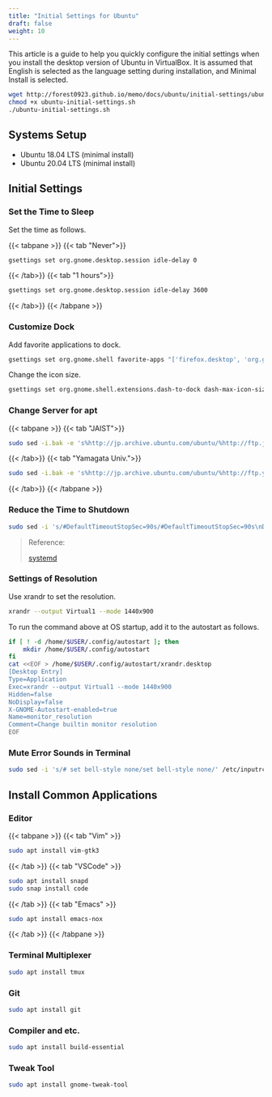 ```yaml
---
title: "Initial Settings for Ubuntu"
draft: false
weight: 10
---
```

This article is a guide to help you quickly configure the initial settings when you install the desktop version of Ubuntu in VirtualBox. It is assumed that English is selected as the language setting during installation, and Minimal Install is selected.

```sh
wget http://forest0923.github.io/memo/docs/ubuntu/initial-settings/ubuntu-initial-settings.sh
chmod +x ubuntu-initial-settings.sh
./ubuntu-initial-settings.sh
```

## Systems Setup

- Ubuntu 18.04 LTS (minimal install)
- Ubuntu 20.04 LTS (minimal install)

## Initial Settings

### **Set the Time to Sleep**

Set the time as follows.

{{< tabpane >}}
{{< tab "Never">}}

```sh
gsettings set org.gnome.desktop.session idle-delay 0
```

{{< /tab>}}
{{< tab "1 hours">}}

```sh
gsettings set org.gnome.desktop.session idle-delay 3600
```

{{< /tab>}}
{{< /tabpane >}}

### **Customize Dock**

Add favorite applications to dock.

```sh
gsettings set org.gnome.shell favorite-apps "['firefox.desktop', 'org.gnome.Terminal.desktop', 'org.gnome.Nautilus.desktop']"
```

Change the icon size.

```sh
gsettings set org.gnome.shell.extensions.dash-to-dock dash-max-icon-size 36
```

### **Change Server for apt**

{{< tabpane >}}
{{< tab "JAIST">}}

```sh
sudo sed -i.bak -e 's%http://jp.archive.ubuntu.com/ubuntu/%http://ftp.jaist.ac.jp/pub/Linux/ubuntu/archives/%g' /etc/apt/sources.list
```

{{< /tab>}}
{{< tab "Yamagata Univ.">}}

```sh
sudo sed -i.bak -e 's%http://jp.archive.ubuntu.com/ubuntu/%http://ftp.yz.yamagata-u.ac.jp/pub/linux/ubuntu/archives/%g' /etc/apt/sources.list
```

{{< /tab>}}
{{< /tabpane >}}

### **Reduce the Time to Shutdown**

```sh
sudo sed -i 's/#DefaultTimeoutStopSec=90s/#DefaultTimeoutStopSec=90s\nDefaultTimeoutStopSec=10s/' /etc/systemd/system.conf
```

> Reference:
>
> [systemd](https://www.freedesktop.org/software/systemd/man/systemd.service.html)

### **Settings of Resolution**

Use xrandr to set the resolution.

```sh
xrandr --output Virtual1 --mode 1440x900
```

To run the command above at OS startup, add it to the autostart as follows.

```sh
if [ ! -d /home/$USER/.config/autostart ]; then
    mkdir /home/$USER/.config/autostart
fi
cat <<EOF > /home/$USER/.config/autostart/xrandr.desktop
[Desktop Entry]
Type=Application
Exec=xrandr --output Virtual1 --mode 1440x900
Hidden=false
NoDisplay=false
X-GNOME-Autostart-enabled=true
Name=monitor_resolution
Comment=Change builtin monitor resolution
EOF
```

### **Mute Error Sounds in Terminal**

```sh
sudo sed -i 's/# set bell-style none/set bell-style none/' /etc/inputrc
```

## Install Common Applications

### **Editor**

{{< tabpane >}}
{{< tab "Vim" >}}

```sh
sudo apt install vim-gtk3
```

{{< /tab >}}
{{< tab "VSCode" >}}

```sh
sudo apt install snapd
sudo snap install code
```

{{< /tab >}}
{{< tab "Emacs" >}}

```sh
sudo apt install emacs-nox
```

{{< /tab >}}
{{< /tabpane >}}

### **Terminal Multiplexer**

```sh
sudo apt install tmux
```

### **Git**

```sh
sudo apt install git
```

### **Compiler and etc.**

```sh
sudo apt install build-essential
```

### **Tweak Tool**

```sh
sudo apt install gnome-tweak-tool
```
